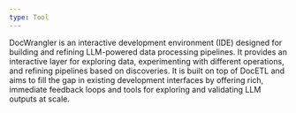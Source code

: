 ```yaml
---
type: Tool
---
```


DocWrangler is an interactive development environment (IDE) designed for building and refining LLM-powered data processing pipelines. It provides an interactive layer for exploring data, experimenting with different operations, and refining pipelines based on discoveries. It is built on top of DocETL and aims to fill the gap in existing development interfaces by offering rich, immediate feedback loops and tools for exploring and validating LLM outputs at scale.
